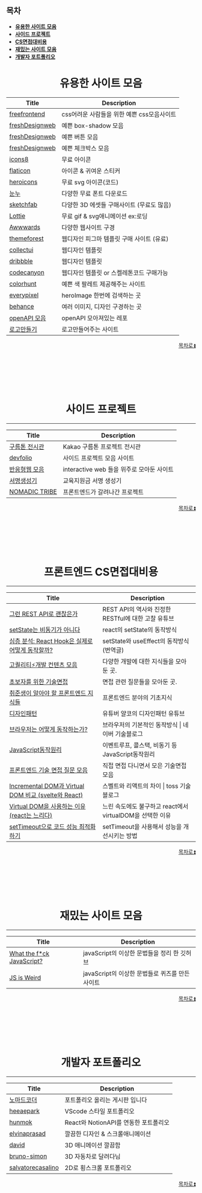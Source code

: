 ## 목차

- **[유용한 사이트 모음 ](#useful-site)**
- **[사이드 프로젝트 ](#side-projects)**
- **[CS면접대비용 ](#interview)**
- **[재밌는 사이트 모음 ](#fun)**
- **[개발자 포트폴리오 ](#portfolio)**

## <h1 align="center" id='useful-site'>유용한 사이트 모음</h1>

| Title                                                                                          | Description                                |
| ---------------------------------------------------------------------------------------------- | ------------------------------------------ |
| [freefrontend](https://freefrontend.com/)                                                      | css어려운 사람들을 위한 예쁜 css모음사이트 |
| [freshDesignweb](https://getcssscan.com/css-box-shadow-examples?ref=beautifulbuttons-bottom)   | 예쁜 box-shadow 모음                       |
| [freshDesignweb](https://getcssscan.com/css-buttons-examples?ref=beautifulboxshadow-bottom)    | 예쁜 버튼 모음                             |
| [freshDesignweb](https://getcssscan.com/css-checkboxes-examples?ref=beautifulboxshadow-bottom) | 예쁜 체크박스 모음                         |
| [icons8](https://icons8.com/)                                                                  | 무료 아이콘                                |
| [flaticon](https://www.flaticon.com/)                                                          | 아이콘 & 귀여운 스티커                     |
| [heroicons](https://heroicons.dev/)                                                            | 무료 svg 아이콘(코드)                      |
| [눈누](https://noonnu.cc/)                                                                     | 다양한 무료 폰트 다운로드                  |
| [sketchfab](https://sketchfab.com/)                                                            | 다양한 3D 에셋들 구매사이트 (무료도 많음)  |
| [Lottie](https://lottiefiles.com/)                                                             | 무료 gif & svg애니메이션 ex:로딩           |
| [Awwwards](https://www.awwwards.com)                                                           | 다양한 웹사이트 구경                       |
| [themeforest](https://themeforest.net/)                                                        | 웹디자인 피그마 템플릿 구매 사이트 (유료)  |
| [collectui](https://collectui.com/)                                                            | 웹디자인 템플릿                            |
| [dribbble](https://dribbble.com/)                                                              | 웹디자인 템플릿                            |
| [codecanyon](https://codecanyon.net/)                                                          | 웹디자인 템플릿 or 스켈레톤코드 구매가능   |
| [colorhunt](https://colorhunt.co/)                                                             | 예쁜 색 팔레트 제공해주는 사이트           |
| [everypixel](https://www.everypixel.com/)                                                      | heroImage 한번에 검색하는 곳               |
| [behance](https://www.behance.net/)                                                            | 여러 이미지, 디자인 구경하는 곳            |
| [openAPI 모음](https://github.com/public-apis/public-apis)                                     | openAPI 모아져있는 레포                    |
| [로고만들기](https://www.shopify.com/tools/logo-maker)                                         | 로고만들어주는 사이트                      |

<p align="right">
<a href="#목차">
목차로⏫
</a>
</p>
<br/><br/><br/><br/><br/>

## <h1 align="center" id='side-projects'>사이드 프로젝트</h1>

---

| Title                                                  | Description                               |
| ------------------------------------------------------ | ----------------------------------------- |
| [구름톤 전시관](https://9oormthon.goorm.io/collection) | Kakao 구름톤 프로젝트 전시관              |
| [devfolio](https://devfolio.kr/)                       | 사이드 프로젝트 모음 사이트               |
| [반응형웹 모음](http://rwdb.kr/)                       | interactive web 들을 위주로 모아둔 사이트 |
| [서명생성기](https://dydwkd486.github.io/ssafy-sign)   | 교육지원금 서명 생성기                    |
| [NOMADIC TRIBE](https://2019.makemepulse.com/)         | 프론트엔드가 갈려나간 프로젝트            |

<p align="right">
<a href="#목차">
목차로⏫
</a>
</p>
<br/><br/><br/><br/><br/>

## <h1 align="center" id='interview'>프론트엔드 CS면접대비용</h1>

---

| Title                                                                                                                         | Description                                               |
| ----------------------------------------------------------------------------------------------------------------------------- | --------------------------------------------------------- |
| [그런 REST API로 괜찮은가](https://www.youtube.com/watch?v=RP_f5dMoHFc)                                                       | REST API의 역사와 진정한 RESTful에 대한 고찰 유튜브       |
| [setState는 비동기가 아니다](https://react-ko.dev/learn/state-as-a-snapshot)                                                  | react의 setState의 동작방식                               |
| [심층 분석: React Hook은 실제로 어떻게 동작할까? ](https://hewonjeong.github.io/deep-dive-how-do-react-hooks-really-work-ko/) | setState와 useEffect의 동작방식 (번역글)                  |
| [고퀄리티⚡개발 컨텐츠 모음](https://github.com/Integerous/goQuality-dev-contents)                                            | 다양한 개발에 대한 지식들을 모아 둔 곳.                   |
| [초보자를 위한 기술면접](https://github.com/JaeYeopHan/Interview_Question_for_Beginner)                                       | 면접 관련 질문들을 모아둔 곳.                             |
| [취준생이 알아야 할 프론트엔드 지식들](https://github.com/baeharam/Must-Know-About-Frontend)                                  | 프론트엔드 분야의 기초지식                                |
| [디자인패턴](https://www.youtube.com/watch?v=lJES5TQTTWE)                                                                     | 유튜버 얄코의 디자인패턴 유튜브                           |
| [브라우저는 어떻게 동작하는가?](https://d2.naver.com/helloworld/59361)                                                        | 브라우저의 기본적인 동작방식 \| 네이버 기술블로그         |
| [JavaScript동작원리](https://www.youtube.com/watch?v=QFHyPInNhbo)                                                             | 이벤트루프, 콜스택, 비동기 등 JavaScript동작원리          |
| [프론트엔드 기술 면접 질문 모음](https://velog.io/@hunmok1027/fe-interview-db)                                                | 직접 면접 다니면서 모은 기술면접 모음                     |
| [Incremental DOM과 Virtual DOM 비교 (svelte와 React)](https://ui.toast.com/posts/ko_20210819)                                 | 스벨트와 리액트의 차이 \| toss 기술블로그                 |
| [Virtual DOM을 사용하는 이유 (react는 느리다)](https://velog.io/@woohm402/virtual-dom-and-react)                              | 느린 속도에도 불구하고 react에서 virtualDOM을 선택한 이유 |
| [setTimeout으로 코드 성능 최적화하기](https://www.youtube.com/watch?v=BhlX-NcIrDU)                                            | setTimeout을 사용해서 성능을 개선시키는 방법              |

<p align="right">
<a href="#목차">
목차로⏫
</a>
</p>
<br/><br/><br/><br/><br/>

## <h1 align="center" id='fun'>재밌는 사이트 모음</h1>

---

| Title                                                              | Description                                     |
| ------------------------------------------------------------------ | ----------------------------------------------- |
| [What the f\*ck JavaScript?](https://github.com/denysdovhan/wtfjs) | javaScript의 이상한 문법들을 정리 한 깃허브     |
| [JS is Weird](https://jsisweird.com/)                              | javaScript의 이상한 문법들로 퀴즈를 만든 사이트 |

<p align="right">
<a href="#목차">
목차로⏫
</a>
</p>
<br/><br/><br/><br/><br/>

## <h1 align="center" id='portfolio'>개발자 포트폴리오</h1>

---

| Title                                                                     | Description                           |
| ------------------------------------------------------------------------- | ------------------------------------- |
| [노마드코더](https://nomadcoders.co/community/portfolio)                  | 포트폴리오 올리는 게시판 입니다       |
| [heeaepark](https://heeaepark.github.io/)                                 | VScode 스타일 포트폴리오              |
| [hunmok](http://hunmok.shop/)                                             | React와 NotionAPI를 연동한 포트폴리오 |
| [elvinaprasad](https://www.elvinaprasad.com/)                             | 깔끔한 디자인 & 스크롤애니메이션      |
| [david](https://www.david-hckh.com/)                                      | 3D 애니메이션 깔끔함                  |
| [bruno-simon](https://bruno-simon.com/)                                   | 3D 자동차로 달려다님                  |
| [salvatorecasalino](https://www.salvatorecasalino.it/interactive-resume/) | 2D로 횡스크롤 포트폴리오              |

<p align="right">
<a href="#목차">
목차로⏫
</a>
</p>
<br/><br/><br/><br/><br/>
